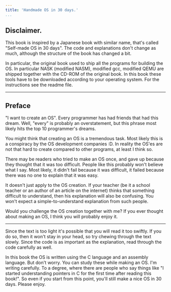 ```yaml
---
title: 'Handmade OS in 30 days.'
...
```


## Disclaimer.

This book is inspired by a Japanese book with similar name, that's called "Self-made OS in 30 days". The code and explanations don't change as much, although the structure of the book has changed a bit.

In particular, the original book used to ship all the programs for building the OS. In particular NASK (modified NASM), modified gcc, modified QEMU are shipped together with the CD-ROM of the original book. In this book these tools have to be downloaded according to your operating system. For the instructions see the readme file.

---

## Preface

"I want to create an OS". Every programmer has had friends that had this dream. Well, "every" is probably an overstatement, but this phrase most likely hits the top 10 programmer's dreams.

You might think that creating an OS is a tremendous task. Most likely this is a conspiracy by the OS development companies :D. In reality the OS'es are not that hard to create compared to other programs, at least I think so.

There may be readers who tried to make an OS once, and gave up because they thought that it was too difficult. People like this probably won't believe what I say. Most likely, it didn't fail because it was difficult, it failed because there was no one to explain that it was easy.

It doesn't just apply to the OS creation. If your teacher (be it a school teacher or an author of an article on the internet) thinks that something difficult to understand, then his explanation will also be confusing. You won't expect a simple-to-understand explanation from such people.

Would you challenge the OS creation together with me? If you ever thought about making an OS, I think you will probably enjoy it.

---

Since the text is too light it's possible that you will read it too swiftly. If you do so, then it won't stay in your head, so try chewing through the text slowly. Since the code is as important as the explanation, read through the code carefully as well.

In this book the OS is written using the C language and an assembly language. But don't worry. You can study these while making an OS. I'm writing carefully. To a degree, where there are people who say things like "I started understanding pointers in C for the first time after reading this book!". So even if you start from this point, you'll still make a nice OS in 30 days. Please enjoy.
